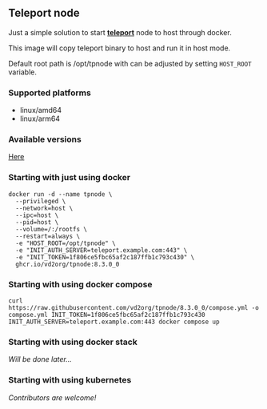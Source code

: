 Teleport node
-------------

Just a simple solution to start **[teleport](https://goteleport.com/)** node to host through docker.

This image will copy teleport binary to host and run it in host mode.

Default root path is /opt/tpnode with can be adjusted by setting `HOST_ROOT` variable.

### Supported platforms

* linux/amd64
* linux/arm64

### Available versions

[Here](https://github.com/users/vd2org/packages/container/package/tpnode)

### Starting with just using docker

```shell
docker run -d --name tpnode \
  --privileged \
  --network=host \
  --ipc=host \
  --pid=host \
  --volume=/:/rootfs \
  --restart=always \
  -e "HOST_ROOT=/opt/tpnode" \
  -e "INIT_AUTH_SERVER=teleport.example.com:443" \
  -e "INIT_TOKEN=1f806ce5fbc65af2c187ffb1c793c430" \
  ghcr.io/vd2org/tpnode:8.3.0_0
```

### Starting with using docker compose

```shell
curl https://raw.githubusercontent.com/vd2org/tpnode/8.3.0_0/compose.yml -o compose.yml INIT_TOKEN=1f806ce5fbc65af2c187ffb1c793c430 INIT_AUTH_SERVER=teleport.example.com:443 docker compose up
```

### Starting with using docker stack

_Will be done later..._

### Starting with using kubernetes

_Contributors are welcome!_
